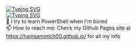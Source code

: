 ## 
<!--![Header](./hamsammich00-header.png)  -->
<a href="https://git.io/typing-svg"><img src="https://readme-typing-svg.demolab.com?font=Orbitron&pause=1000&color=07F700&width=435&lines=hamsammich00" alt="Typing SVG" /></a>  
<a href="https://git.io/typing-svg"><img src="https://readme-typing-svg.demolab.com?font=Orbitron&size=12&pause=1000&color=07F700&width=435&lines=Just+a+sys+admin" alt="Typing SVG" /></a>  
🔭 I try to learn PowerShell when I'm bored  
📫 How to reach me: Check my Github Pages site at https://hamsammich00.github.io/ for all my info
<!--
**hamsammich00/hamsammich00** is a ✨ _special_ ✨ repository because its `README.md` (this file) appears on your GitHub profile.

Here are some ideas to get you started:

- 🔭 I’m currently working on ...
- 🌱 I’m currently learning ...
- 👯 I’m looking to collaborate on ...
- 🤔 I’m looking for help with ...
- 💬 Ask me about ...
- 📫 How to reach me: ...
- 😄 Pronouns: ...
- ⚡ Fun fact: ...
-->
